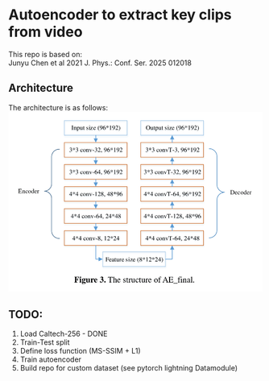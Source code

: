# Autoencoder to extract key clips from video
This repo is based on:\
Junyu Chen et al 2021 J. Phys.: Conf. Ser. 2025 012018

## Architecture
The architecture is as follows:
![Architecture](https://github.com/ashrithjacob/Best-Frame-Retrieval/blob/main/images/architecture.png?raw=true)

## TODO:
1. Load Caltech-256 - DONE
2. Train-Test split 
3. Define loss function (MS-SSIM + L1)
4. Train autoencoder
5. Build repo for custom dataset (see pytorch lightning Datamodule) 
